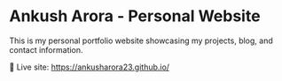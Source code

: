 # Ankush Arora - Personal Website

This is my personal portfolio website showcasing my projects, blog, and contact information.

🔗 Live site: https://ankusharora23.github.io/
